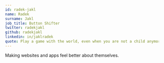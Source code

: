 ```yaml
---
id: radek-jakl
name: Radek
surname: Jakl
job_title: Button Shifter
twitter: radekjakl
github: radekjakl
linkedin: in/jaklradek
quote: Play a game with the world, even when you are not a child anymore.
---
```


Making websites and apps feel better about themselves.

